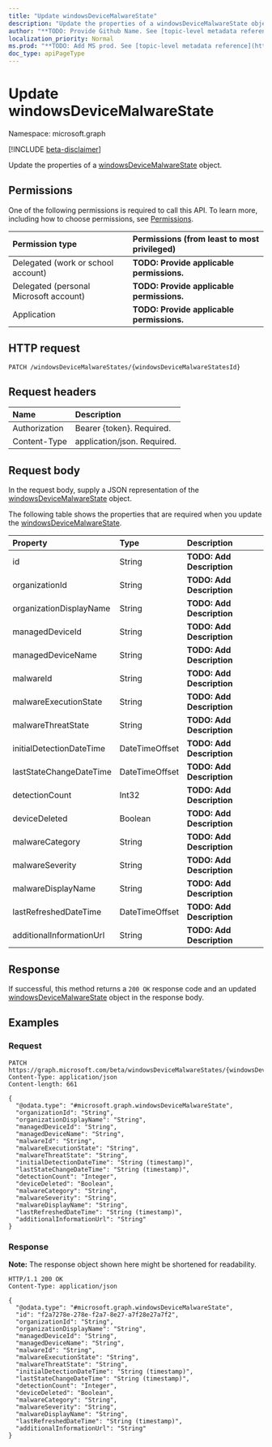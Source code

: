 ```yaml
---
title: "Update windowsDeviceMalwareState"
description: "Update the properties of a windowsDeviceMalwareState object."
author: "**TODO: Provide Github Name. See [topic-level metadata reference](https://msgo.azurewebsites.net/add/document/guidelines/metadata.html#topic-level-metadata)**"
localization_priority: Normal
ms.prod: "**TODO: Add MS prod. See [topic-level metadata reference](https://msgo.azurewebsites.net/add/document/guidelines/metadata.html#topic-level-metadata)**"
doc_type: apiPageType
---
```


# Update windowsDeviceMalwareState
Namespace: microsoft.graph

[!INCLUDE [beta-disclaimer](../../includes/beta-disclaimer.md)]

Update the properties of a [windowsDeviceMalwareState](../resources/windowsdevicemalwarestate.md) object.

## Permissions
One of the following permissions is required to call this API. To learn more, including how to choose permissions, see [Permissions](/graph/permissions-reference).

|Permission type|Permissions (from least to most privileged)|
|:---|:---|
|Delegated (work or school account)|**TODO: Provide applicable permissions.**|
|Delegated (personal Microsoft account)|**TODO: Provide applicable permissions.**|
|Application|**TODO: Provide applicable permissions.**|

## HTTP request

<!-- {
  "blockType": "ignored"
}
-->
``` http
PATCH /windowsDeviceMalwareStates/{windowsDeviceMalwareStatesId}
```

## Request headers
|Name|Description|
|:---|:---|
|Authorization|Bearer {token}. Required.|
|Content-Type|application/json. Required.|

## Request body
In the request body, supply a JSON representation of the [windowsDeviceMalwareState](../resources/windowsdevicemalwarestate.md) object.

The following table shows the properties that are required when you update the [windowsDeviceMalwareState](../resources/windowsdevicemalwarestate.md).

|Property|Type|Description|
|:---|:---|:---|
|id|String|**TODO: Add Description**|
|organizationId|String|**TODO: Add Description**|
|organizationDisplayName|String|**TODO: Add Description**|
|managedDeviceId|String|**TODO: Add Description**|
|managedDeviceName|String|**TODO: Add Description**|
|malwareId|String|**TODO: Add Description**|
|malwareExecutionState|String|**TODO: Add Description**|
|malwareThreatState|String|**TODO: Add Description**|
|initialDetectionDateTime|DateTimeOffset|**TODO: Add Description**|
|lastStateChangeDateTime|DateTimeOffset|**TODO: Add Description**|
|detectionCount|Int32|**TODO: Add Description**|
|deviceDeleted|Boolean|**TODO: Add Description**|
|malwareCategory|String|**TODO: Add Description**|
|malwareSeverity|String|**TODO: Add Description**|
|malwareDisplayName|String|**TODO: Add Description**|
|lastRefreshedDateTime|DateTimeOffset|**TODO: Add Description**|
|additionalInformationUrl|String|**TODO: Add Description**|



## Response

If successful, this method returns a `200 OK` response code and an updated [windowsDeviceMalwareState](../resources/windowsdevicemalwarestate.md) object in the response body.

## Examples

### Request
<!-- {
  "blockType": "request",
  "name": "update_windowsdevicemalwarestate"
}
-->
``` http
PATCH https://graph.microsoft.com/beta/windowsDeviceMalwareStates/{windowsDeviceMalwareStatesId}
Content-Type: application/json
Content-length: 661

{
  "@odata.type": "#microsoft.graph.windowsDeviceMalwareState",
  "organizationId": "String",
  "organizationDisplayName": "String",
  "managedDeviceId": "String",
  "managedDeviceName": "String",
  "malwareId": "String",
  "malwareExecutionState": "String",
  "malwareThreatState": "String",
  "initialDetectionDateTime": "String (timestamp)",
  "lastStateChangeDateTime": "String (timestamp)",
  "detectionCount": "Integer",
  "deviceDeleted": "Boolean",
  "malwareCategory": "String",
  "malwareSeverity": "String",
  "malwareDisplayName": "String",
  "lastRefreshedDateTime": "String (timestamp)",
  "additionalInformationUrl": "String"
}
```


### Response
**Note:** The response object shown here might be shortened for readability.
<!-- {
  "blockType": "response",
  "truncated": true
}
-->
``` http
HTTP/1.1 200 OK
Content-Type: application/json

{
  "@odata.type": "#microsoft.graph.windowsDeviceMalwareState",
  "id": "f2a7278e-278e-f2a7-8e27-a7f28e27a7f2",
  "organizationId": "String",
  "organizationDisplayName": "String",
  "managedDeviceId": "String",
  "managedDeviceName": "String",
  "malwareId": "String",
  "malwareExecutionState": "String",
  "malwareThreatState": "String",
  "initialDetectionDateTime": "String (timestamp)",
  "lastStateChangeDateTime": "String (timestamp)",
  "detectionCount": "Integer",
  "deviceDeleted": "Boolean",
  "malwareCategory": "String",
  "malwareSeverity": "String",
  "malwareDisplayName": "String",
  "lastRefreshedDateTime": "String (timestamp)",
  "additionalInformationUrl": "String"
}
```

